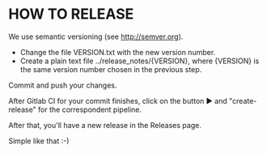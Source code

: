 # HOW TO RELEASE

We use semantic versioning (see http://semver.org).

- Change the file VERSION.txt with the new version number.
- Create a plain text file ../release_notes/{VERSION}, where {VERSION} is the
same version number chosen in the previous step.

Commit and push your changes.

After Gitlab CI for your commit finishes, click on the button ▶ and "create-release" for the correspondent pipeline.

After that, you'll have a new release in the Releases page.

Simple like that :-)
